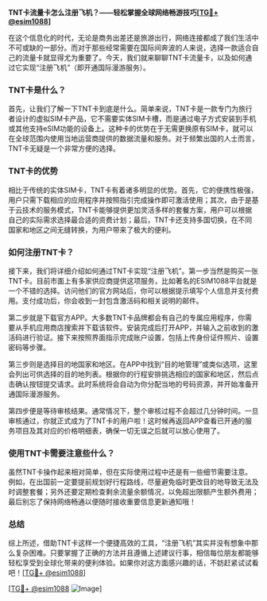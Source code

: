**TNT卡流量卡怎么注册飞机？——轻松掌握全球网络畅游技巧[[TG💪+ @esim1088](https://t.me/s/esim1088)]**

在这个信息化的时代，无论是商务出差还是旅游出行，网络连接都成了我们生活中不可或缺的一部分。而对于那些经常需要在国际间奔波的人来说，选择一款适合自己的流量卡就显得尤为重要了。今天，我们就来聊聊TNT卡流量卡，以及如何通过它实现“注册飞机”（即开通国际漫游服务）。

### TNT卡是什么？

首先，让我们了解一下TNT卡到底是什么。简单来说，TNT卡是一款专门为旅行者设计的虚拟SIM卡产品，它不需要实体SIM卡槽，而是通过电子方式安装到手机或其他支持eSIM功能的设备上。这种卡的优势在于无需更换原有SIM卡，就可以在全球范围内使用当地运营商提供的数据流量和服务。对于频繁出国的人士而言，TNT卡无疑是一个非常方便的选择。

### TNT卡的优势

相比于传统的实体SIM卡，TNT卡有着诸多明显的优势。首先，它的便携性极强，用户只需下载相应的应用程序并按照指引完成操作即可激活使用；其次，由于是基于云技术的服务模式，TNT卡能够提供更加灵活多样的套餐方案，用户可以根据自己的实际需求选择最合适的资费计划；最后，TNT卡还支持多国切换，在不同国家和地区之间无缝转换，为用户带来了极大的便利。

### 如何注册TNT卡？

接下来，我们将详细介绍如何通过TNT卡实现“注册飞机”。第一步当然是购买一张TNT卡。目前市面上有多家供应商提供这项服务，比如著名的ESIM1088平台就是一个不错的选择。访问他们的官方网站后，你可以根据提示填写个人信息并支付费用。支付成功后，你会收到一封包含激活码和相关说明的邮件。

第二步就是下载官方APP。大多数TNT卡品牌都会有自己的专属应用程序，你需要从手机应用商店搜索并下载该软件。安装完成后打开APP，并输入之前收到的激活码进行验证。接下来按照界面指示完成账户设置，包括上传身份证件照片、设置密码等步骤。

第三步则是选择目的地国家和地区。在APP中找到“目的地管理”或类似选项，这里会列出可供选择的目的地列表。根据你的行程安排挑选相应的国家和地区，然后点击确认按钮提交请求。此时系统将会自动为你分配当地的号码资源，并开始准备开通国际漫游服务。

第四步便是等待审核结果。通常情况下，整个审核过程不会超过几分钟时间。一旦审核通过，你就正式成为了TNT卡的用户啦！这时候再返回APP查看已开通的服务项目及其对应的价格明细表，确保一切无误之后就可以放心使用了。

### 使用TNT卡需要注意些什么？

虽然TNT卡操作起来相对简单，但在实际使用过程中还是有一些细节需要注意。例如，在出国前一定要提前规划好行程路线，尽量避免临时更改目的地导致无法及时调整套餐；另外还要定期检查剩余流量余额情况，以免超出限额产生额外费用；最后别忘了保持网络畅通以便随时接收重要信息更新通知哦！

### 总结

综上所述，借助TNT卡这样一个便捷高效的工具，“注册飞机”其实并没有想象中那么复杂困难。只要掌握了正确的方法并且遵循上述建议行事，相信每位朋友都能够轻松享受到全球化带来的便利体验。如果你对这方面感兴趣的话，不妨赶紧试试看吧！[[TG💪+ @esim1088](https://t.me/s/esim1088)]

[[TG💪+ @esim1088](https://t.me/s/esim1088) ![Image](https://i.postimg.cc/4NQfJmqS/Snipaste-2025-05-13-00-14-12.png)]
